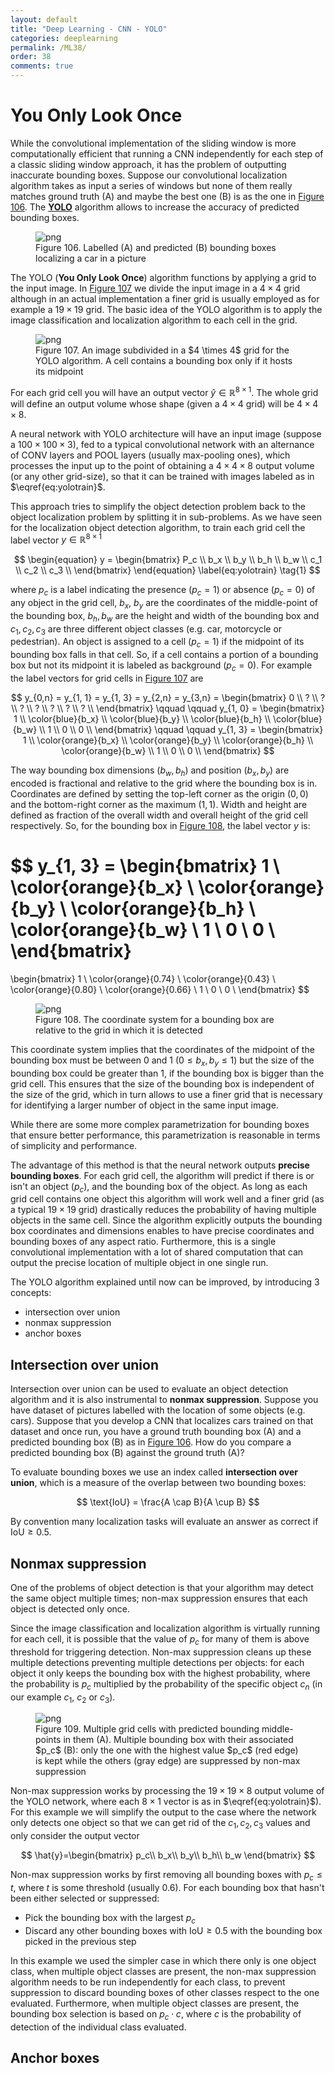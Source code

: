 ```yaml
---
layout: default
title: "Deep Learning - CNN - YOLO"
categories: deeplearning
permalink: /ML38/
order: 38
comments: true
---
```


# You Only Look Once
While the convolutional implementation of the sliding window is more computationally efficient that running a CNN independently for each step of a classic sliding window approach, it has the problem of outputting inaccurate bounding boxes. Suppose our convolutional localization algorithm takes as input a series of windows but none of them really matches ground truth (A) and maybe the best one (B) is as the one in <a href="#fig:bboxes">Figure 106</a>. The [**YOLO**](https://arxiv.org/abs/1506.02640) algorithm allows to increase the accuracy of predicted bounding boxes. 


    

<figure id="fig:bboxes">
    <img src="{{site.baseurl}}/pages/ML-38-DeepLearningCNN6_files/ML-38-DeepLearningCNN6_2_0.svg" alt="png">
    <figcaption>Figure 106. Labelled (A) and predicted (B) bounding boxes localizing a car in a picture</figcaption>
</figure>

The YOLO (**You Only Look Once**) algorithm functions by applying a grid to the input image. In <a href="#fig:yologrid">Figure 107</a> we divide the input image in a $4 \times 4$ grid although in an actual implementation a finer grid is usually employed as for example a $19 \times 19$ grid. The basic idea of the YOLO algorithm is to apply the image classification and localization algorithm to each cell in the grid. 


    

<figure id="fig:yologrid">
    <img src="{{site.baseurl}}/pages/ML-38-DeepLearningCNN6_files/ML-38-DeepLearningCNN6_4_0.svg" alt="png">
    <figcaption>Figure 107. An image subdivided in a $4 \times 4$ grid for the YOLO algorithm. A cell contains a bounding box only if it hosts its midpoint</figcaption>
</figure>

For each grid cell you will have an output vector  $\hat{y} \in \mathbb{R}^{8 \times 1}$. The whole grid will define an output volume whose shape (given a $4 \times 4$ grid) will be $4 \times 4 \times 8$.

A neural network with YOLO architecture will have an input image (suppose a $100 
\times 100 \times 3$), fed to a typical convolutional network with an alternance of CONV layers and POOL layers (usually max-pooling ones), which processes the input up to the point of obtaining a $4 \times 4 \times 8$ output volume (or any other grid-size), so that it can be trained with images labeled as in $\eqref{eq:yolotrain}$.

This approach tries to simplify the object detection problem back to the object localization problem by splitting it in sub-problems.
As we have seen for the localization object detection algorithm, to train each grid cell the label vector $y \in \mathbb{R}^{8 \times 1}$

$$
\begin{equation}
y = 
\begin{bmatrix} 
P_c \\
b_x \\
b_y \\
b_h \\
b_w \\
c_1 \\
c_2 \\ 
c_3 \\
\end{bmatrix}
\end{equation}
\label{eq:yolotrain} \tag{1}
$$

where $p_c$ is a label indicating the presence ($p_c=1$) or absence ($p_c=0$) of any object in the grid cell, $b_x$, $b_y$ are the coordinates of the middle-point of the bounding box, $b_h, b_w$ are the height and width of the bounding box and $c_1, c_2, c_3$ are three different object classes (e.g. car, motorcycle or pedestrian). An object is assigned to a cell ($p_c=1$) if the midpoint of its bounding box falls in that cell. So, if a cell contains a portion of a bounding box but not its midpoint it is labeled as background ($p_c=0$). For example the label vectors for grid cells in <a href="#fig:yologrid">Figure 107</a> are

$$
y_{0,n} = y_{1, 1} = y_{1, 3} = y_{2,n} = y_{3,n} =
\begin{bmatrix} 
0 \\
? \\
? \\
? \\
? \\
? \\
? \\ 
? \\
\end{bmatrix} \qquad \qquad 
y_{1, 0} = 
\begin{bmatrix} 
1 \\
\color{blue}{b_x} \\
\color{blue}{b_y} \\
\color{blue}{b_h} \\
\color{blue}{b_w} \\
1 \\
0 \\ 
0 \\
\end{bmatrix}
\qquad \qquad
y_{1, 3} = 
\begin{bmatrix} 
1 \\
\color{orange}{b_x} \\
\color{orange}{b_y} \\
\color{orange}{b_h} \\
\color{orange}{b_w} \\
1 \\
0 \\ 
0 \\
\end{bmatrix}
$$

The way bounding box dimensions ($b_w, b_h$) and position ($b_x, b_y$) are encoded is fractional and relative to the grid where the bounding box is in. Coordinates are defined by setting the top-left corner as the origin ($0,0$) and the bottom-right corner as the maximum ($1,1$). Width and height are defined as fraction of the overall width and overall height of the grid cell respectively. So, for the bounding box in <a href="#fig:bboxcoords">Figure 108</a>, the label vector $y$ is:

$$
y_{1, 3} = 
\begin{bmatrix} 
1 \\
\color{orange}{b_x} \\
\color{orange}{b_y} \\
\color{orange}{b_h} \\
\color{orange}{b_w} \\
1 \\
0 \\ 
0 \\
\end{bmatrix}
= 
\begin{bmatrix} 
1 \\
\color{orange}{0.74} \\
\color{orange}{0.43} \\
\color{orange}{0.80} \\
\color{orange}{0.66} \\
1 \\
0 \\ 
0 \\
\end{bmatrix}
$$


    

<figure id="fig:bboxcoords">
    <img src="{{site.baseurl}}/pages/ML-38-DeepLearningCNN6_files/ML-38-DeepLearningCNN6_9_0.svg" alt="png">
    <figcaption>Figure 108. The coordinate system for a bounding box are relative to the grid in which it is detected</figcaption>
</figure>

This coordinate system implies that the coordinates of the midpoint of the bounding box must be between 0 and 1 ($0 \leq b_x, b_y \leq 1$) but the size of the bounding box could be greater than 1, if the bounding box is bigger than the grid cell. This ensures that the size of the bounding box is independent of the size of the grid, which in turn allows to use a finer grid that is necessary for identifying a larger number of object in the same input image. 

While there are some more complex parametrization for bounding boxes that ensure better performance, this parametrization is reasonable in terms of simplicity and performance.

The advantage of this method is that the neural network outputs **precise bounding boxes**. For each grid cell, the algorithm will predict if there is or isn't an object ($p_c$), and the bounding box of the object. As long as each grid cell contains one object this algorithm will work well and a finer grid (as a typical $19 \times 19$ grid) drastically reduces the probability of having multiple objects in the same cell. Since the algorithm explicitly outputs the bounding box coordinates and dimensions enables to have precise coordinates and bounding boxes of any aspect ratio. Furthermore, this is a single convolutional implementation with a lot of shared computation that can output the precise location of multiple object in one single run.

The YOLO algorithm explained until now can be improved, by introducing 3 concepts:

* intersection over union
* nonmax suppression
* anchor boxes

## Intersection over union
Intersection over union can be used to evaluate an object detection algorithm and it is also instrumental to **nonmax suppression**. Suppose you have dataset of pictures labelled with the location of some objects (e.g. cars). Suppose that you develop a CNN that localizes cars trained on that dataset and once run, you have a ground truth bounding box (A) and a predicted bounding box (B) as in <a href="#fig:bboxes">Figure 106</a>. How do you compare a predicted bounding box (B) against the ground truth (A)?

To evaluate bounding boxes we use an index called **intersection over union**, which is a measure of the overlap between two bounding boxes:

$$
\text{IoU} = \frac{A \cap B}{A \cup B} 
$$

By convention many localization tasks will evaluate an answer as correct if $\text{IoU} \geq 0.5$.

## Nonmax suppression
One of the problems of object detection is that your algorithm may detect the same object multiple times; non-max suppression ensures that each object is detected only once.

Since the image classification and localization algorithm is virtually running for each cell, it is possible that the value of $p_c$ for many of them is above threshold for triggering detection. Non-max suppression cleans up these multiple detections preventing multiple detections per objects: for each object it only keeps the bounding box with the highest probability, where the probability is $p_c$ multiplied by the probability of the specific object $c_n$ (in our example $c_1$, $c_2$ or $c_3$).


    

<figure id="fig:nonmax">
    <img src="{{site.baseurl}}/pages/ML-38-DeepLearningCNN6_files/ML-38-DeepLearningCNN6_14_0.svg" alt="png">
    <figcaption>Figure 109. Multiple grid cells with predicted bounding middle-points in them (A). Multiple bounding box with their associated $p_c$ (B): only the one with the highest value $p_c$ (red edge) is kept while the others (gray edge) are suppressed by non-max suppression</figcaption>
</figure>

Non-max suppression works by processing the $19 \times 19 \times 8$ output volume of the YOLO network, where each $8 \times 1$ vector is as in $\eqref{eq:yolotrain}$). For this example we will simplify the output to the case where the network only detects one object so that we can get rid of the $c_1, c_2, c_3$ values and only consider the output vector

$$
\hat{y}=\begin{bmatrix}
p_c\\ b_x\\ b_y\\ b_h\\ b_w
\end{bmatrix}
$$

Non-max suppression works by first removing all bounding boxes with $p_c \leq t$, where $t$ is some threshold (usually $0.6$). For each bounding box that hasn't been either selected or suppressed:

* Pick the bounding box with the largest $p_c$
* Discard any other bounding boxes with $\text{IoU} \geq 0.5$ with the bounding box picked in the previous step

In this example we used the simpler case in which there only is one object class, when multiple object classes are present, the non-max suppression algorithm needs to be run independently for each class, to prevent suppression to discard bounding boxes of other classes respect to the one evaluated. Furthermore, when multiple object classes are present, the bounding box selection is based on $p_c \cdot c$, where $c$ is the probability of detection of the individual class evaluated. 

## Anchor boxes


```python

```
